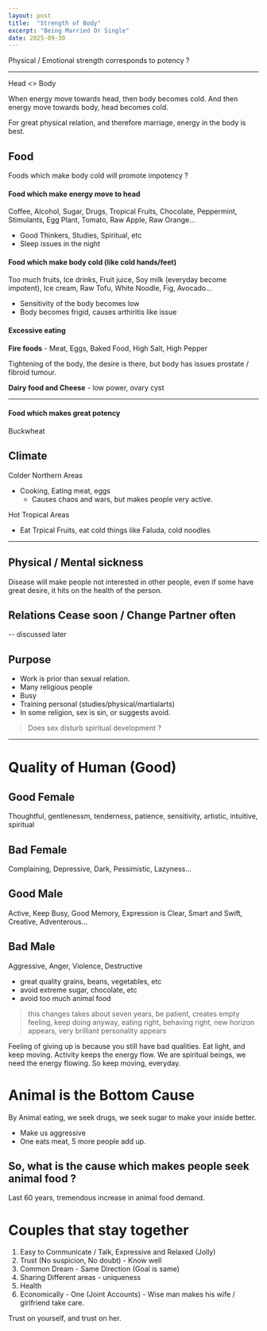 ```yaml
---
layout: post
title:  "Strength of Body"
excerpt: "Being Married Or Single"
date: 2025-09-30
---
```


Physical / Emotional strength corresponds to potency ?

---

Head <> Body

When energy move towards head, then body becomes cold. And then energy move towards body, head becomes cold.

For great physical relation, and therefore marriage, energy in the body is best.

## Food

Foods which make body cold will promote impotency ?

#### Food which make energy move to head
Coffee, Alcohol, Sugar, Drugs, Tropical Fruits, Chocolate, Peppermint, Stimulants, Egg Plant, Tomato, Raw Apple, Raw Orange...

- Good Thinkers, Studies, Spiritual, etc
- Sleep issues in the night

#### Food which make body cold (like cold hands/feet)
Too much fruits, Ice drinks, Fruit juice, Soy milk (everyday become impotent), Ice cream, Raw Tofu, White Noodle, Fig, Avocado...

- Sensitivity of the body becomes low
- Body becomes frigid, causes arthiritis like issue

#### Excessive eating
**Fire foods** - Meat, Eggs, Baked Food, High Salt, High Pepper

Tightening of the body, the desire is there, but body has issues prostate / fibroid tumour.

**Dairy food and Cheese** - low power, ovary cyst

---

#### Food which makes great potency
Buckwheat


## Climate

Colder Northern Areas

- Cooking, Eating meat, eggs
    - Causes chaos and wars, but makes people very active.

Hot Tropical Areas

- Eat Trpical Fruits, eat cold things like Faluda, cold noodles

---

## Physical / Mental sickness

Disease will make people not interested in other people, even if some have great desire, it hits on the health of the person.

## Relations Cease soon / Change Partner often

-- discussed later

## Purpose

- Work is prior than sexual relation.
- Many religious people
- Busy
- Training personal (studies/physical/martialarts)
- In some religion, sex is sin, or suggests avoid.
> Does sex disturb spiritual development ?

---

# Quality of Human (Good)

## Good Female
Thoughtful, gentlenessm, tenderness, patience, sensitivity, artistic, intuitive, spiritual

## Bad Female
Complaining, Depressive, Dark, Pessimistic, Lazyness...

## Good Male
Active, Keep Busy, Good Memory, Expression is Clear, Smart and Swift, Creative, Adventerous...

## Bad Male
Aggressive, Anger, Violence, Destructive

- great quality grains, beans, vegetables, etc
- avoid extreme sugar, chocolate, etc
- avoid too much animal food

> this changes takes about seven years, be patient,
> creates empty feeling, keep doing anyway, eating right, behaving right,
> new horizon appears, very brilliant personality appears

Feeling of giving up is because you still have bad qualities. Eat light, and keep moving. Activity keeps the energy flow. We are spiritual beings, we need the energy flowing. So keep moving, everyday.


# Animal is the Bottom Cause

By Animal eating, we seek drugs, we seek sugar to make your inside better.

- Make us aggressive
- One eats meat, 5 more people add up.

## So, what is the cause which makes people seek animal food ?

Last 60 years, tremendous increase in animal food demand.

# Couples that stay together

1. Easy to Communicate / Talk, Expressive and Relaxed (Jolly)
2. Trust (No suspicion, No doubt) - Know well
3. Common Dream - Same Direction (Goal is same)
4. Sharing Different areas - uniqueness
5. Health
6. Economically - One (Joint Accounts) - Wise man makes his wife / girlfriend take care.

Trust on yourself, and trust on her.

